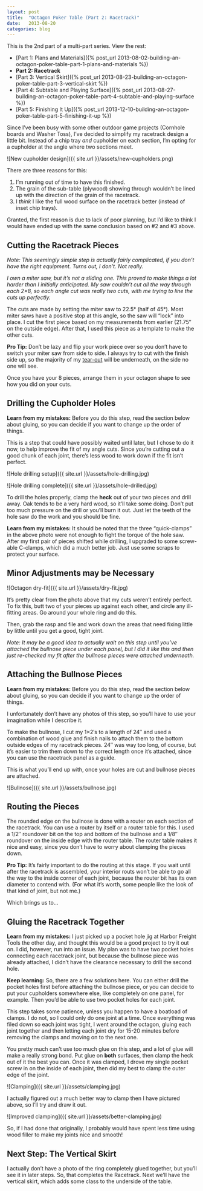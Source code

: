 ```yaml
---
layout: post
title:  "Octagon Poker Table (Part 2: Racetrack)"
date:   2013-08-20
categories: blog
---
```


This is the 2nd part of a multi-part series. View the rest:

* [Part 1: Plans and Materials]({% post_url 2013-08-02-building-an-octagon-poker-table-part-1-plans-and-materials %})
* **Part 2: Racetrack**
* [Part 3: Vertical Skirt]({% post_url 2013-08-23-building-an-octagon-poker-table-part-3-vertical-skirt %})
* [Part 4: Subtable and Playing Surface]({% post_url 2013-08-27-building-an-octagon-poker-table-part-4-subtable-and-playing-surface %})
* [Part 5: Finishing It Up]({% post_url 2013-12-10-building-an-octagon-poker-table-part-5-finishing-it-up %})

Since I’ve been busy with some other outdoor game projects (Cornhole boards and Washer Toss), I’ve decided to simplify my racetrack design a little bit. Instead of a chip tray _and_ cupholder on each section, I’m opting for a cupholder at the angle where two sections meet.

![New cupholder design]({{ site.url }}/assets/new-cupholders.png)

There are three reasons for this:

1. I’m running out of time to have this finished.
2. The grain of the sub-table (plywood) showing through wouldn’t be lined up with the direction of the grain of the racetrack.
3. I _think_ I like the full wood surface on the racetrack better (instead of inset chip trays).

Granted, the first reason is due to lack of poor planning, but I’d like to think I would have ended up with the same conclusion based on #2 and #3 above.

## Cutting the Racetrack Pieces

_Note: This seemingly simple step is actually fairly complicated, if you don’t have the right equipment. Turns out, I don’t. Not really._

_I own a miter saw, but it’s not a sliding one. This proved to make things a lot harder than I initially anticipated. My saw couldn’t cut all the way through each 2×8, so each angle cut was really two cuts, with me trying to line the cuts up perfectly._

The cuts are made by setting the miter saw to 22.5° (half of 45°). Most miter saws have a positive stop at this angle, so the saw will “lock” into place. I cut the first piece based on my measurements from earlier (21.75″ on the outside edge). After that, I used this piece as a template to make the other cuts.

**Pro Tip:** Don’t be lazy and flip your work piece over so you don’t have to switch your miter saw from side to side. I always try to cut with the finish side up, so the majority of my [tear-out](http://www.woodworkersjournal.com/resource/portablepowertools/cleanercuts/index_print.html) will be underneath, on the side no one will see.

Once you have your 8 pieces, arrange them in your octagon shape to see how you did on your cuts.

## Drilling the Cupholder Holes

**Learn from my mistakes:** Before you do this step, read the section below about gluing, so you can decide if you want to change up the order of things.

This is a step that could have possibly waited until later, but I chose to do it now, to help improve the fit of my angle cuts. Since you’re cutting out a good chunk of each joint, there’s less wood to work down if the fit isn’t perfect.

![Hole drilling setup]({{ site.url }}/assets/hole-drilling.jpg)

![Hole drilling complete]({{ site.url }}/assets/hole-drilled.jpg)

To drill the holes properly, clamp the **heck** out of your two pieces and drill away. Oak tends to be a very hard wood, so it’ll take some doing. Don’t put too much pressure on the drill or you’ll burn it out. Just let the teeth of the hole saw do the work and you should be fine.

**Learn from my mistakes:** It should be noted that the three “quick-clamps” in the above photo were not enough to fight the torque of the hole saw. After my first pair of pieces shifted while drilling, I upgraded to some screw-able C-clamps, which did a much better job. Just use some scraps to protect your surface.

## Minor Adjustments may be Necessary

![Octagon dry-fit]({{ site.url }}/assets/dry-fit.jpg)

It’s pretty clear from the photo above that my cuts weren’t entirely perfect. To fix this, butt two of your pieces up against each other, and circle any ill-fitting areas. Go around your whole ring and do this.

Then, grab the rasp and file and work down the areas that need fixing little by little until you get a good, tight joint.

_Note: It may be a good idea to actually wait on this step until you’ve attached the bullnose piece under each panel, but I did it like this and then just re-checked my fit after the bullnose pieces were attached underneath._

## Attaching the Bullnose Pieces

**Learn from my mistakes:** Before you do this step, read the section below about gluing, so you can decide if you want to change up the order of things.

I unfortunately don’t have any photos of this step, so you’ll have to use your imagination while I describe it.

To make the bullnose, I cut my 1×2′s to a length of 24″ and used a combination of wood glue and finish nails to attach them to the bottom outside edges of my racetrack pieces. 24″ was way too long, of course, but it’s easier to trim them down to the correct length once it’s attached, since you can use the racetrack panel as a guide.

This is what you’ll end up with, once your holes are cut and bullnose pieces are attached.

![Bullnose]({{ site.url }}/assets/bullnose.jpg)

## Routing the Pieces

The rounded edge on the bullnose is done with a router on each section of the racetrack. You can use a router by itself or a router table for this. I used a 1/2″ roundover bit on the top and bottom of the bullnose and a 1/8″ roundover on the inside edge with the router table. The router table makes it nice and easy, since you don’t have to worry about clamping the pieces down.

**Pro Tip:** It’s fairly important to do the routing at this stage. If you wait until after the racetrack is assembled, your interior routs won’t be able to go all the way to the inside corner of each joint, because the router bit has its own diameter to contend with. (For what it’s worth, some people like the look of that kind of joint, but not me.)

Which brings us to…

## Gluing the Racetrack Together

**Learn from my mistakes:** I just picked up a pocket hole jig at Harbor Freight Tools the other day, and thought this would be a good project to try it out on. I did, however, run into an issue. My plan was to have two pocket holes connecting each racetrack joint, but because the bullnose piece was already attached, I didn’t have the clearance necessary to drill the second hole.

**Keep learning:** So, there are a few solutions here. You can either drill the pocket holes first before attaching the bullnose piece, or you can decide to put your cupholders somewhere else, like completely on one panel, for example. Then you’d be able to use two pocket holes for each joint.

This step takes some patience, unless you happen to have a boatload of clamps. I do not, so I could only do one joint at a time. Once everything was filed down so each joint was tight, I went around the octagon, gluing each joint together and then letting each joint dry for 15-20 minutes before removing the clamps and moving on to the next one.

You pretty much can’t use too much glue on this step, and a lot of glue will make a really strong bond. Put glue on **both** surfaces, then clamp the heck out of it the best you can. Once it was clamped, I drove my single pocket screw in on the inside of each joint, then did my best to clamp the outer edge of the joint.

![Clamping]({{ site.url }}/assets/clamping.jpg)

I actually figured out a much better way to clamp then I have pictured above, so I’ll try and draw it out.

![Improved clamping]({{ site.url }}/assets/better-clamping.jpg)

So, if I had done that originally, I probably would have spent less time using wood filler to make my joints nice and smooth!

## Next Step: The Vertical Skirt

I actually don’t have a photo of the ring completely glued together, but you’ll see it in later steps. So, that completes the Racetrack. Next we’ll have the vertical skirt, which adds some class to the underside of the table.